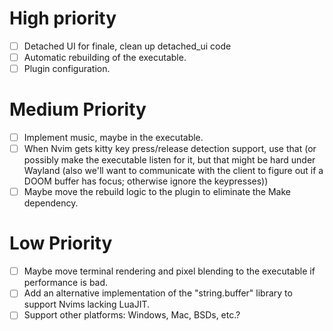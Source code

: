 # High priority
- [ ] Detached UI for finale, clean up detached_ui code
- [ ] Automatic rebuilding of the executable.
- [ ] Plugin configuration.

# Medium Priority
- [ ] Implement music, maybe in the executable.
- [ ] When Nvim gets kitty key press/release detection support, use that (or
  possibly make the executable listen for it, but that might be hard under
  Wayland (also we'll want to communicate with the client to figure out if a
  DOOM buffer has focus; otherwise ignore the keypresses))
- [ ] Maybe move the rebuild logic to the plugin to eliminate the Make
  dependency.

# Low Priority
- [ ] Maybe move terminal rendering and pixel blending to the executable if
  performance is bad.
- [ ] Add an alternative implementation of the "string.buffer" library to
  support Nvims lacking LuaJIT.
- [ ] Support other platforms: Windows, Mac, BSDs, etc.?
